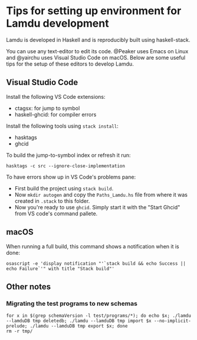 # Tips for setting up environment for Lamdu development

Lamdu is developed in Haskell and is reproducibly built using haskell-stack.

You can use any text-editor to edit its code. @Peaker uses Emacs on Linux and @yairchu uses Visual Studio Code on macOS. Below are some useful tips for the setup of these editors to develop Lamdu.

## Visual Studio Code

Install the following VS Code extensions:

* ctagsx: for jump to symbol
* haskell-ghcid: for compiler errors

Install the following tools using `stack install`:

* hasktags
* ghcid

To build the jump-to-symbol index or refresh it run:

    hasktags -c src --ignore-close-implementation

To have errors show up in VS Code's problems pane:

* First build the project using `stack build`.
* Now `mkdir autogen` and copy the `Paths_Lamdu.hs` file from where it was created in `.stack` to this folder.
* Now you're ready to use `ghcid`. Simply start it with the "Start Ghcid" from VS code's command pallete.

## macOS

When running a full build, this command shows a notification when it is done:

    osascript -e 'display notification "'`stack build && echo Success || echo Failure`'" with title "Stack build"'

## Other notes

### Migrating the test programs to new schemas

    for x in $(grep schemaVersion -l test/programs/*); do echo $x; ./lamdu --lamduDB tmp deletedb; ./lamdu --lamduDB tmp import $x --no-implicit-prelude; ./lamdu --lamduDB tmp export $x; done
    rm -r tmp/
